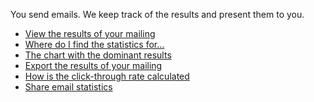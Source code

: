 You send emails. We keep track of the results and present them to you.

-   [View the results of your
    mailing](./view-the-results-of-your-mailing)
-   [Where do I find the statistics
    for...](./where-do-i-find-the-statistics-for)
-   [The chart with the dominant
    results](./the-dominant-results-of-a-mailing)
-   [Export the results of your
    mailing](./export-the-results-of-your-mailing)
-   [How is the click-through rate
    calculated](./how-is-the-ctr-calculated)
-   [Share email
    statistics](./share-the-results-of-your-mailing)

